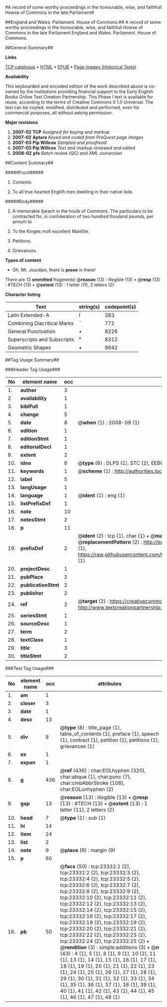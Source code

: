 #A record of some worthy proceedings in the honourable, wise, and faithfull Howse of Commons in the late Parliament#

##England and Wales. Parliament. House of Commons.##
A record of some worthy proceedings in the honourable, wise, and faithfull Howse of Commons in the late Parliament
England and Wales. Parliament. House of Commons.

##General Summary##

**Links**

[TCP catalogue](http://www.ota.ox.ac.uk/tcp/)  • 
[HTML](http://tei.it.ox.ac.uk/tcp/Texts-HTML/free/A69/A69292.html)  • 
[EPUB](http://tei.it.ox.ac.uk/tcp/Texts-EPUB/free/A69/A69292.epub) • 
[Page images (Historical Texts)](https://data.historicaltexts.jisc.ac.uk/view?pubId=eebo-23480532e&pageId=eebo-23480532e-23332-1)

**Availability**

This keyboarded and encoded edition of the
	       work described above is co-owned by the institutions
	       providing financial support to the Early English Books
	       Online Text Creation Partnership. This Phase I text is
	       available for reuse, according to the terms of Creative
	       Commons 0 1.0 Universal. The text can be copied,
	       modified, distributed and performed, even for
	       commercial purposes, all without asking permission.

**Major revisions**

1. __2007-02__ __TCP__ *Assigned for keying and markup*
1. __2007-02__ __Aptara__ *Keyed and coded from ProQuest page images*
1. __2007-03__ __Pip Willcox__ *Sampled and proofread*
1. __2007-03__ __Pip Willcox__ *Text and markup reviewed and edited*
1. __2008-02__ __pfs__ *Batch review (QC) and XML conversion*

##Content Summary##

#####Front#####

1. Contents.

1. To all true hearted Engliſh men
dwelling in their native ſoile.

#####Body#####

1. A memorable ſpeach in the houſe of Commons.
The particulars to be contracted for, in conſideration
of two hundred thouſand pounds,
per annum to 
1. To the Kinges moſt excellent Maieſtie.

1. Petitions.

1. Grievances.

**Types of content**

  * Oh, Mr. Jourdain, there is **prose** in there!

There are 13 **ommitted** fragments! 
 @__reason__ (13) : illegible (13)  •  @__resp__ (13) : #TECH (13)  •  @__extent__ (13) : 1 letter (11), 2 letters (2)

**Character listing**


|Text|string(s)|codepoint(s)|
|---|---|---|
|Latin Extended-A|ſ|383|
|Combining             Diacritical Marks|̄|772|
|General Punctuation|•|8226|
|Superscripts             and Subscripts|⁸|8312|
|Geometric Shapes|▪|9642|

##Tag Usage Summary##

###Header Tag Usage###

|No|element name|occ|attributes|
|---|---|---|---|
|1.|__author__|3||
|2.|__availability__|1||
|3.|__biblFull__|1||
|4.|__change__|5||
|5.|__date__|8| @__when__ (1) : 2008-09 (1)|
|6.|__edition__|1||
|7.|__editionStmt__|1||
|8.|__editorialDecl__|1||
|9.|__extent__|2||
|10.|__idno__|6| @__type__ (6) : DLPS (1), STC (2), EEBO-CITATION (1), OCLC (1), VID (1)|
|11.|__keywords__|1| @__scheme__ (1) : http://authorities.loc.gov/ (1)|
|12.|__label__|5||
|13.|__langUsage__|1||
|14.|__language__|1| @__ident__ (1) : eng (1)|
|15.|__listPrefixDef__|1||
|16.|__note__|10||
|17.|__notesStmt__|2||
|18.|__p__|11||
|19.|__prefixDef__|2| @__ident__ (2) : tcp (1), char (1)  •  @__matchPattern__ (2) : ([0-9\-]+):([0-9IVX]+) (1), (.+) (1)  •  @__replacementPattern__ (2) : http://eebo.chadwyck.com/downloadtiff?vid=$1&page=$2 (1), https://raw.githubusercontent.com/textcreationpartnership/Texts/master/tcpchars.xml#$1 (1)|
|20.|__projectDesc__|1||
|21.|__pubPlace__|2||
|22.|__publicationStmt__|2||
|23.|__publisher__|2||
|24.|__ref__|2| @__target__ (2) : https://creativecommons.org/publicdomain/zero/1.0/ (1), http://www.textcreationpartnership.org/docs/. (1)|
|25.|__seriesStmt__|1||
|26.|__sourceDesc__|1||
|27.|__term__|2||
|28.|__textClass__|1||
|29.|__title__|3||
|30.|__titleStmt__|2||


###Text Tag Usage###

|No|element name|occ|attributes|
|---|---|---|---|
|1.|__am__|1||
|2.|__closer__|3||
|3.|__date__|1||
|4.|__desc__|13||
|5.|__div__|8| @__type__ (8) : title_page (1), table_of_contents (1), preface (1), speech (1), contract (1), petition (1), petitions (1), grievances (1)|
|6.|__ex__|1||
|7.|__expan__|1||
|8.|__g__|436| @__ref__ (436) : char:EOLhyphen (320), char:abque (1), char:punc (7), char:cmbAbbrStroke (106), char:EOLunhyphen (2)|
|9.|__gap__|13| @__reason__ (13) : illegible (13)  •  @__resp__ (13) : #TECH (13)  •  @__extent__ (13) : 1 letter (11), 2 letters (2)|
|10.|__head__|7| @__type__ (1) : sub (1)|
|11.|__hi__|14||
|12.|__item__|24||
|13.|__list__|2||
|14.|__note__|9| @__place__ (9) : margin (9)|
|15.|__p__|60||
|16.|__pb__|50| @__facs__ (50) : tcp:23332:1 (2), tcp:23332:2 (2), tcp:23332:3 (2), tcp:23332:4 (2), tcp:23332:5 (2), tcp:23332:6 (2), tcp:23332:7 (2), tcp:23332:8 (2), tcp:23332:9 (2), tcp:23332:10 (2), tcp:23332:11 (2), tcp:23332:12 (2), tcp:23332:13 (2), tcp:23332:14 (2), tcp:23332:15 (2), tcp:23332:16 (2), tcp:23332:17 (2), tcp:23332:18 (2), tcp:23332:19 (2), tcp:23332:20 (2), tcp:23332:21 (2), tcp:23332:22 (2), tcp:23332:23 (2), tcp:23332:24 (2), tcp:23332:25 (2)  •  @__rendition__ (3) : simple:additions (3)  •  @__n__ (43) : 4 (1), 5 (1), 8 (1), 9 (1), 10 (2), 11 (1), 13 (1), 14 (1), 15 (1), 16 (1), 17 (1), 18 (1), 19 (1), 20 (1), 21 (1), 22 (1), 23 (1), 24 (1), 25 (1), 26 (1), 27 (1), 28 (1), 29 (1), 30 (1), 31 (1), 32 (1), 33 (1), 34 (1), 35 (1), 36 (1), 37 (1), 38 (1), 39 (1), 40 (1), 41 (1), 42 (1), 43 (1), 44 (1), 45 (1), 46 (1), 47 (1), 48 (1)|
